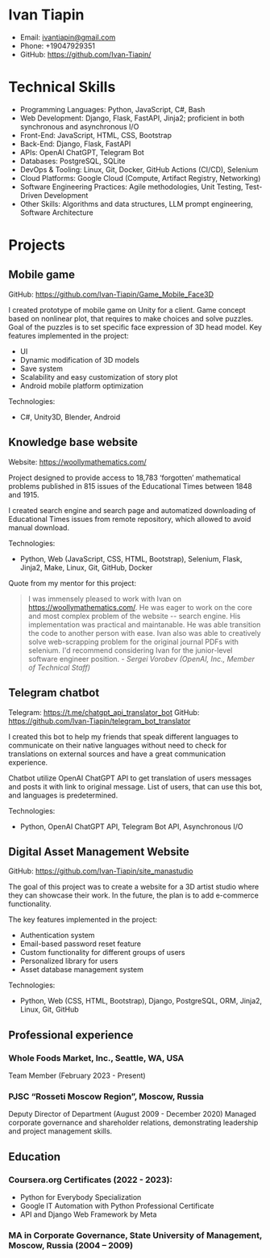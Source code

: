 # Ivan Tiapin

- Email: ivantiapin@gmail.com
- Phone: +19047929351
- GitHub: https://github.com/Ivan-Tiapin/

# Technical Skills
- Programming Languages: Python, JavaScript, C#, Bash
- Web Development: Django, Flask, FastAPI, Jinja2; proficient in both synchronous and asynchronous I/O
- Front-End: JavaScript, HTML, CSS, Bootstrap
- Back-End: Django, Flask, FastAPI
- APIs: OpenAI ChatGPT, Telegram Bot
- Databases: PostgreSQL, SQLite
- DevOps & Tooling: Linux, Git, Docker, GitHub Actions (CI/CD), Selenium
- Cloud Platforms: Google Cloud (Compute, Artifact Registry, Networking)
- Software Engineering Practices: Agile methodologies, Unit Testing, Test-Driven Development
- Other Skills: Algorithms and data structures, LLM prompt engineering, Software Architecture

# Projects
## Mobile game
GitHub: https://github.com/Ivan-Tiapin/Game_Mobile_Face3D

I created prototype of mobile game on Unity for a client. Game concept based on nonlinear plot, that requires to make choices and solve puzzles. Goal of the puzzles is to set specific face expression of 3D head model. Key features implemented in the project:
- UI 
- Dynamic modification of 3D models
- Save system
- Scalability and easy customization of story plot 
- Android mobile platform optimization

Technologies:

- C#, Unity3D, Blender, Android


## Knowledge base website
Website: https://woollymathematics.com/

Project designed to provide access to 18,783 ‘forgotten’ mathematical problems published in 815 issues of the Educational Times between 1848 and 1915.

I created search engine and search page and automatized downloading of Educational Times issues from remote repository, which allowed to avoid manual download.

Technologies:

- Python, Web (JavaScript, CSS, HTML, Bootstrap), Selenium, Flask, Jinja2, Make, Linux, Git, GitHub, Docker   

Quote from my mentor for this project:

> I was immensely pleased to work with Ivan on https://woollymathematics.com/.
> He was eager to work on the core and most complex problem of the website -- search engine.
> His implementation was practical and maintanable. He was able transition the code to another person with ease.
> Ivan also was able to creatively solve web-scrapping problem for the original journal PDFs with selenium.
> I'd recommend considering Ivan for the junior-level software engineer position.
_- Sergei Vorobev (OpenAI, Inc., Member of Technical Staff)_

## Telegram chatbot
Telegram: https://t.me/chatgpt_api_translator_bot
GitHub: https://github.com/Ivan-Tiapin/telegram_bot_translator

I created this bot to help my friends that speak different languages to communicate on their native languages without need to check for translations on external sources and have a great communication experience.

Chatbot utilize OpenAI ChatGPT API to get translation of users messages and posts it with link to original message.
List of users, that can use this bot, and languages is predetermined. 

Technologies:

- Python, OpenAI ChatGPT API, Telegram Bot API, Asynchronous I/O

## Digital Asset Management Website 
GitHub: https://github.com/Ivan-Tiapin/site_manastudio

The goal of this project was to create a website for a 3D artist studio where they can showcase their work. In the future, the plan is to add e-commerce functionality.

The key features implemented in the project:
- Authentication system
- Email-based password reset feature
- Custom functionality for different groups of users
- Personalized library for users
- Asset database management system

Technologies:

- Python, Web (CSS, HTML, Bootstrap), Django, PostgreSQL, ORM, Jinja2, Linux, Git, GitHub


## Professional experience

### Whole Foods Market, Inc., Seattle, WA, USA
Team Member (February 2023 - Present)
### PJSC “Rosseti Moscow Region”, Moscow, Russia
Deputy Director of Department (August 2009 - December 2020)
Managed corporate governance and shareholder relations, demonstrating leadership and project management skills.

## Education
### Coursera.org Certificates (2022 - 2023):
- Python for Everybody Specialization
- Google IT Automation with Python Professional Certificate
- API and Django Web Framework by Meta
### MA in Corporate Governance, State University of Management, Moscow, Russia (2004 – 2009)

